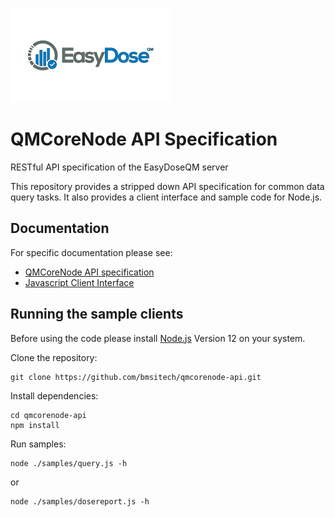 ![EasyDoseQM](https://github.com/bmsitech/qmcorenode-api/blob/master/doc/images/easydose-pdf.png?raw=true)

# QMCoreNode API Specification
RESTful API specification of the EasyDoseQM server

This repository provides a stripped down API specification for common data query tasks.
It also provides a client interface and sample code for Node.js.

## Documentation

For specific documentation please see:

- [QMCoreNode API specification](https://bmsitech.github.io/qmcorenode-api/api)
- [Javascript Client Interface](https://bmsitech.github.io/qmcorenode-api/client)

## Running the sample clients

Before using the code please install [Node.js](https://nodejs.org) Version 12 on your system.

Clone the repository:
```ShellSession
git clone https://github.com/bmsitech/qmcorenode-api.git
```

Install dependencies:
```ShellSession
cd qmcorenode-api
npm install
```

Run samples:
```ShellSession
node ./samples/query.js -h
```
or
```ShellSession
node ./samples/dosereport.js -h
```
